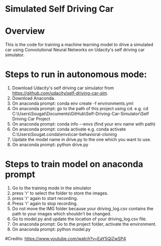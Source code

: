 # Simulated Self Driving Car

# Overview
This is the code for training a machine learning model to drive a simulated car using Convolutional Neural Networks on Udacity's self driving car simulator.

# Steps to run in autonomous mode:
1. Download Udacity's self driving car simulator from https://github.com/udacity/self-driving-car-sim.
2. Download Anaconda.
3. On anaconda prompt: conda env create -f environments.yml
4. On anaconda prompt: go to the path of this project using cd. e.g. cd C:\Users\Sougat\Documents\GitHub\Self-Driving-Car-Simulator\Self Driving Car Project
5. On anaconda prompt: conda info --envs (find your env name with path)
6. On anaconda prompt: conda activate <env name with path> e.g. conda activate C:\Users\Sougat\.conda\envs\car-behavioral-cloning
7. Update the model name in drive.py to the one which you want to use.
8. On anaconda prompt: python drive.py

# Steps to train model on anaconda prompt
1. Go to the training mode in the simulator
2. press 'r' to select the folder to store the images.
3. press 'r' again to start recording.
4. Press 'r' again to stop recording.
5. Do not move the IMG folder because your driving_log.csv contains the path to your images which shouldn't be changed.
6. Go to model.py and update the location of your driving_log.csv file.
7. On anaconda prompt: Go to the project folder, activate the environment.
8. On anaconda prompt: python model.py

#Credits:
https://www.youtube.com/watch?v=EaY5QiZwSP4
